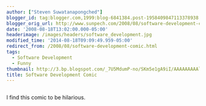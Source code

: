```yaml
---
author: ["Steven Suwatanapongched"]
blogger_id: tag:blogger.com,1999:blog-6841384.post-1958409847113378938
blogger_orig_url: http://www.sunpech.com/2008/08/software-development-comic.html
date: '2008-08-18T13:02:00.000-05:00'
headerimage: /images/headers/software_development.jpg
modified_time: '2014-08-18T09:09:49.959-05:00'
redirect_from: /2008/08/software-development-comic.html
tags:
  - Software Development
  - Funny
thumbnail: http://3.bp.blogspot.com/_7U5MdumP-no/SKm5e1gA9iI/AAAAAAAAAlg/crpgqO6Ooms/s600/software_development.jpg
title: Software Development Comic
---
```



<a href="http://3.bp.blogspot.com/_7U5MdumP-no/SKm5e1gA9iI/AAAAAAAAAlg/crpgqO6Ooms/s600-h/software_development.jpg" alt=""><img    border="0" src="http://3.bp.blogspot.com/_7U5MdumP-no/SKm5e1gA9iI/AAAAAAAAAlg/crpgqO6Ooms/s400/software_development.jpg" alt="" id="BLOGGER_PHOTO_ID_5235919981203486242" /></a>

I find this comic to be hilarious.